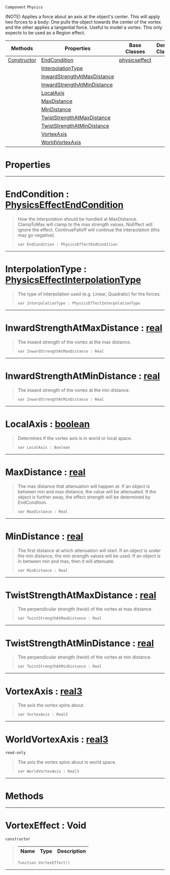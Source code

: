  `Component` `Physics`



(NOTE) Applies a force about an axis at the object's center. This will apply two forces to a body: One pulls the object towards the center of the vortex and the other applies a tangential force. Useful to model a vortex. This only expects to be used as a Region effect.

|Methods|Properties|Base Classes|Derived Classes|
|---|---|---|---|
|[ Constructor](https://github.com/zeroengineteam/ZeroDocs/blob/master/code_reference/class_reference/vortexeffect.markdown#vortexeffect-void)|[ EndCondition](https://github.com/zeroengineteam/ZeroDocs/blob/master/code_reference/class_reference/vortexeffect.markdown#endcondition-zero-engine)|[physicseffect](https://github.com/zeroengineteam/ZeroDocs/blob/master/code_reference/class_reference/physicseffect.markdown)| |
| |[ InterpolationType](https://github.com/zeroengineteam/ZeroDocs/blob/master/code_reference/class_reference/vortexeffect.markdown#interpolationtype-zero-e)| | |
| |[ InwardStrengthAtMaxDistance](https://github.com/zeroengineteam/ZeroDocs/blob/master/code_reference/class_reference/vortexeffect.markdown#inwardstrengthatmaxdista)| | |
| |[ InwardStrengthAtMinDistance](https://github.com/zeroengineteam/ZeroDocs/blob/master/code_reference/class_reference/vortexeffect.markdown#inwardstrengthatmindista)| | |
| |[ LocalAxis](https://github.com/zeroengineteam/ZeroDocs/blob/master/code_reference/class_reference/vortexeffect.markdown#localaxis-zero-engine-do)| | |
| |[ MaxDistance](https://github.com/zeroengineteam/ZeroDocs/blob/master/code_reference/class_reference/vortexeffect.markdown#maxdistance-zero-engine)| | |
| |[ MinDistance](https://github.com/zeroengineteam/ZeroDocs/blob/master/code_reference/class_reference/vortexeffect.markdown#mindistance-zero-engine)| | |
| |[ TwistStrengthAtMaxDistance](https://github.com/zeroengineteam/ZeroDocs/blob/master/code_reference/class_reference/vortexeffect.markdown#twiststrengthatmaxdistan)| | |
| |[ TwistStrengthAtMinDistance](https://github.com/zeroengineteam/ZeroDocs/blob/master/code_reference/class_reference/vortexeffect.markdown#twiststrengthatmindistan)| | |
| |[ VortexAxis](https://github.com/zeroengineteam/ZeroDocs/blob/master/code_reference/class_reference/vortexeffect.markdown#vortexaxis-zero-engine-d)| | |
| |[ WorldVortexAxis](https://github.com/zeroengineteam/ZeroDocs/blob/master/code_reference/class_reference/vortexeffect.markdown#worldvortexaxis-zero-eng)| | |


 #  Properties


---  
 #  EndCondition : [PhysicsEffectEndCondition](https://github.com/zeroengineteam/ZeroDocs/blob/master/code_reference/enum_reference.markdown#physicseffectendcondition)

> How the interpolation should be handled at MaxDistance. ClampToMax will clamp to the max strength values. NoEffect will ignore the effect. ContinueFalloff will continue the interpolation (this may go negative).
> ``` lang=cpp, name=Nada
> var EndCondition : PhysicsEffectEndCondition


---  
 #  InterpolationType : [PhysicsEffectInterpolationType](https://github.com/zeroengineteam/ZeroDocs/blob/master/code_reference/enum_reference.markdown#physicseffectinterpolationtype)

> The type of interpolation used (e.g. Linear, Quadratic) for the forces.
> ``` lang=cpp, name=Nada
> var InterpolationType : PhysicsEffectInterpolationType


---  
 #  InwardStrengthAtMaxDistance : [real](https://github.com/zeroengineteam/ZeroDocs/blob/master/code_reference/nada_base_types/real.markdown)

> The inward strength of the vortex at the max distance.
> ``` lang=cpp, name=Nada
> var InwardStrengthAtMaxDistance : Real


---  
 #  InwardStrengthAtMinDistance : [real](https://github.com/zeroengineteam/ZeroDocs/blob/master/code_reference/nada_base_types/real.markdown)

> The inward strength of the vortex at the min distance.
> ``` lang=cpp, name=Nada
> var InwardStrengthAtMinDistance : Real


---  
 #  LocalAxis : [boolean](https://github.com/zeroengineteam/ZeroDocs/blob/master/code_reference/nada_base_types/boolean.markdown)

> Determines if the vortex axis is in world or local space.
> ``` lang=cpp, name=Nada
> var LocalAxis : Boolean


---  
 #  MaxDistance : [real](https://github.com/zeroengineteam/ZeroDocs/blob/master/code_reference/nada_base_types/real.markdown)

> The max distance that attenuation will happen at. If an object is between min and max distance, the value will be attenuated. If the object is further away, the effect strength will be determined by EndCondition.
> ``` lang=cpp, name=Nada
> var MaxDistance : Real


---  
 #  MinDistance : [real](https://github.com/zeroengineteam/ZeroDocs/blob/master/code_reference/nada_base_types/real.markdown)

> The first distance at which attenuation will start. If an object is under the min distance, the min strength values will be used. If an object is in between min and max, then it will attenuate.
> ``` lang=cpp, name=Nada
> var MinDistance : Real


---  
 #  TwistStrengthAtMaxDistance : [real](https://github.com/zeroengineteam/ZeroDocs/blob/master/code_reference/nada_base_types/real.markdown)

> The perpendicular strength (twist) of the vortex at max distance.
> ``` lang=cpp, name=Nada
> var TwistStrengthAtMaxDistance : Real


---  
 #  TwistStrengthAtMinDistance : [real](https://github.com/zeroengineteam/ZeroDocs/blob/master/code_reference/nada_base_types/real.markdown)

> The perpendicular strength (twist) of the vortex at min distance.
> ``` lang=cpp, name=Nada
> var TwistStrengthAtMinDistance : Real


---  
 #  VortexAxis : [real3](https://github.com/zeroengineteam/ZeroDocs/blob/master/code_reference/nada_base_types/real3.markdown)

> The axis the vortex spins about.
> ``` lang=cpp, name=Nada
> var VortexAxis : Real3


---  
 #  WorldVortexAxis : [real3](https://github.com/zeroengineteam/ZeroDocs/blob/master/code_reference/nada_base_types/real3.markdown)

 `read-only`

> The axis the vortex spins about in world space.
> ``` lang=cpp, name=Nada
> var WorldVortexAxis : Real3


---  
 #  Methods


---  
 #  VortexEffect : Void

 `constructor`

> 
> |Name|Type|Description|
> |---|---|---|
> ``` lang=cpp, name=Nada
> function VortexEffect()
> ``` 


---  
 

 